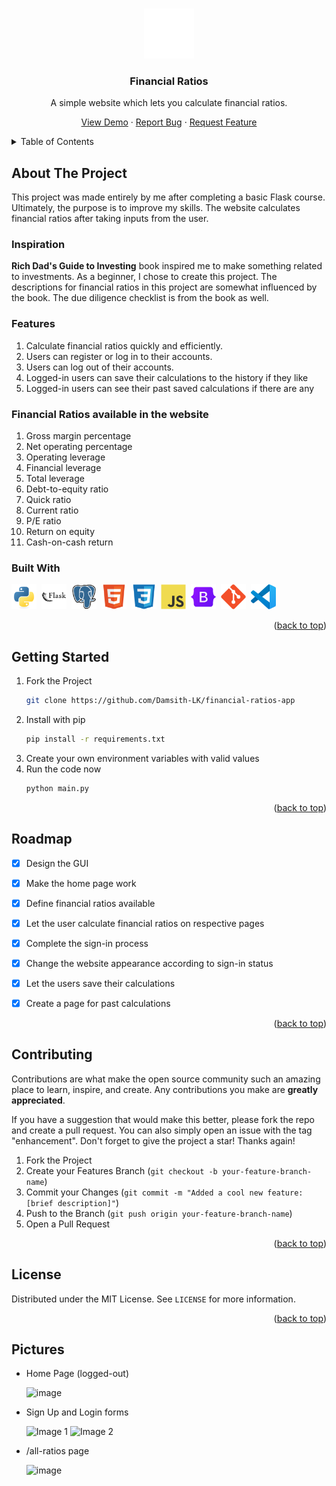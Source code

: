 <a name="readme-top"></a>

<!-- PROJECT SHIELDS -->
<!--[![Contributors][contributors-shield]][contributors-url]
[![Forks][forks-shield]][forks-url]
[![Stargazers][stars-shield]][stars-url]
[![Issues][issues-shield]][issues-url]
[![MIT License][license-shield]][license-url]
[![LinkedIn][linkedin-shield]][linkedin-url]-->



<!-- PROJECT LOGO -->
<br />
<div align="center">
  <a href="https://github.com/othneildrew/Best-README-Template">
    <img src="static/assets/favicon.svg" alt="Logo" width="80" height="80">
  </a>

  <h3 align="center">Financial Ratios</h3>

  <p align="center">
    A simple website which lets you calculate financial ratios.
   
  <a href="#">View Demo</a>
  ·
  <a href="https://github.com/Damsith-LK/financial-ratios-app/issues">Report Bug</a>
  ·
  <a href="https://github.com/Damsith-LK/financial-ratios-app/issues">Request Feature</a>
  </p>
</div>



<!-- TABLE OF CONTENTS -->
<details>
  <summary>Table of Contents</summary>
  <ol>
    <li>
      <a href="#about-the-project">About The Project</a>
      <ul>
        <li><a href="#inspiration">Inspiration</a></li>
        <li><a href="#features">Features</a></li>
        <li><a href="#financial-ratios-available-in-the-website">Available Financial Ratios</a></li>
        <li><a href="#built-with">Built With</a></li>
      </ul>
    </li>
    <li><a href="#getting-started">Getting Started</a></li>
    <li><a href="#roadmap">Roadmap</a></li>
    <li><a href="#contributing">Contributing</a></li>
    <li><a href="#license">License</a></li>
    <li><a href="#pictures">Pictures</a></li>
  </ol>
</details>


<!-- ABOUT THE PROJECT -->
## About The Project

This project was made entirely by me after completing a basic Flask course. Ultimately, the purpose is to improve my skills. The website calculates financial ratios after taking inputs from the user.

### Inspiration

**Rich Dad's Guide to Investing** book inspired me to make something related to investments. As a beginner, I chose to create this project. The descriptions for financial ratios in this project are somewhat influenced by the book. The due diligence checklist is from the book as well.

### Features
1. Calculate financial ratios quickly and efficiently.
2. Users can register or log in to their accounts.
3. Users can log out of their accounts.
4. Logged-in users can save their calculations to the history if they like
5. Logged-in users can see their past saved calculations if there are any

### Financial Ratios available in the website
1. Gross margin percentage
2. Net operating percentage
3. Operating leverage
4. Financial leverage
5. Total leverage
6. Debt-to-equity ratio
7. Quick ratio
8. Current ratio
9. P/E ratio
10. Return on equity
11. Cash-on-cash return

### Built With

<div>
  <img src="https://github.com/devicons/devicon/blob/55609aa5bd817ff167afce0d965585c92040787a/icons/python/python-original.svg" title="Python" alt="Python" height=40>&nbsp;
  <img src="https://github.com/devicons/devicon/blob/55609aa5bd817ff167afce0d965585c92040787a/icons/flask/flask-original-wordmark.svg" title="Flask" alt="Flask" height=40>&nbsp;
  <img src="https://github.com/devicons/devicon/blob/55609aa5bd817ff167afce0d965585c92040787a/icons/postgresql/postgresql-original.svg" title="Postgresql" alt="Postgresql" height=40>&nbsp;
  <img src="https://github.com/devicons/devicon/blob/55609aa5bd817ff167afce0d965585c92040787a/icons/html5/html5-original.svg" title="HTML" alt="HTML" height=40>&nbsp;
  <img src="https://github.com/devicons/devicon/blob/55609aa5bd817ff167afce0d965585c92040787a/icons/css3/css3-original.svg" title="CSS" alt="CSS" height=40>&nbsp;
  <img src="https://github.com/devicons/devicon/blob/55609aa5bd817ff167afce0d965585c92040787a/icons/javascript/javascript-original.svg" title="Javascript" alt="Javascript" height=40>&nbsp;
  <img src="https://github.com/devicons/devicon/blob/55609aa5bd817ff167afce0d965585c92040787a/icons/bootstrap/bootstrap-original.svg" title="Bootstrap" alt="Bootstrap" height=40>&nbsp;
  <img src="https://github.com/devicons/devicon/blob/55609aa5bd817ff167afce0d965585c92040787a/icons/git/git-original.svg" title="git" alt="git" height=40>&nbsp;
  <img src="https://github.com/devicons/devicon/blob/55609aa5bd817ff167afce0d965585c92040787a/icons/vscode/vscode-original.svg" title="VSCode" alt="VSCode" height=40>&nbsp;
</div>

<p align="right">(<a href="#readme-top">back to top</a>)</p>



<!-- INSTALLATION -->
## Getting Started

1. Fork the Project
   ```sh
   git clone https://github.com/Damsith-LK/financial-ratios-app
   ```
2. Install with pip
   ```sh
   pip install -r requirements.txt
   ```
3. Create your own environment variables with valid values
4. Run the code now
   ```sh
   python main.py
   ```

<p align="right">(<a href="#readme-top">back to top</a>)</p>

<!-- ROADMAP -->
## Roadmap

- [x] Design the GUI
- [x] Make the home page work
- [x] Define financial ratios available
- [x] Let the user calculate financial ratios on respective pages
- [x] Complete the sign-in process
- [x] Change the website appearance according to sign-in status
- [x] Let the users save their calculations
- [x] Create a page for past calculations


<p align="right">(<a href="#readme-top">back to top</a>)</p>



<!-- CONTRIBUTING -->
## Contributing

Contributions are what make the open source community such an amazing place to learn, inspire, and create. Any contributions you make are **greatly appreciated**.

If you have a suggestion that would make this better, please fork the repo and create a pull request. You can also simply open an issue with the tag "enhancement".
Don't forget to give the project a star! Thanks again!

1. Fork the Project
2. Create your Features Branch (`git checkout -b your-feature-branch-name`)
3. Commit your Changes (`git commit -m "Added a cool new feature: [brief description]"`)
4. Push to the Branch (`git push origin your-feature-branch-name`)
5. Open a Pull Request

<p align="right">(<a href="#readme-top">back to top</a>)</p>



<!-- LICENSE -->
## License

Distributed under the MIT License. See `LICENSE` for more information.

<p align="right">(<a href="#readme-top">back to top</a>)</p>

<!-- Pictures -->
## Pictures

- Home Page (logged-out)

  ![image](https://github.com/Damsith-LK/financial-ratios-app/assets/113516635/1bf85705-4027-4d49-a00f-aa9f57e529e0)

- Sign Up and Login forms
    
  <img src="https://github.com/Damsith-LK/financial-ratios-app/assets/113516635/19fb83a5-f6f8-4ae7-b069-b79a59c95076" alt="Image 1">
  <img src="https://github.com/Damsith-LK/financial-ratios-app/assets/113516635/0e8bb4f9-731f-40eb-bda0-6540ff627d86" alt="Image 2">

- /all-ratios page

  ![image](https://github.com/Damsith-LK/financial-ratios-app/assets/113516635/38f9c75c-7a5c-42e2-82df-0be042fc499b)
